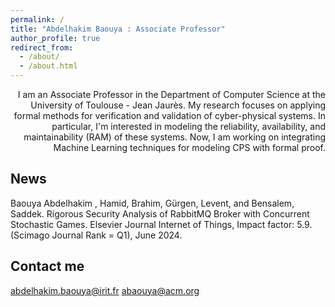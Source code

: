 ```yaml
---
permalink: /
title: "Abdelhakim Baouya : Associate Professor"
author_profile: true
redirect_from: 
  - /about/
  - /about.html
---
```


<div style="text-align: right;">I am an Associate Professor in the Department of Computer Science at the University of Toulouse - Jean Jaurès. My research focuses on applying formal methods for verification and validation of cyber-physical systems. In particular, I'm interested in modeling the reliability, availability, and maintainability (RAM) of these systems. Now, I am working on integrating Machine Learning techniques for modeling CPS with formal proof.</div>

News
------
Baouya Abdelhakim , Hamid, Brahim, Gürgen, Levent, and Bensalem, Saddek. Rigorous Security Analysis of RabbitMQ Broker with Concurrent Stochastic Games. Elsevier Journal Internet of Things,  Impact factor: 5.9. (Scimago Journal Rank = Q1), June 2024.



Contact me
------
abdelhakim.baouya@irit.fr
abaouya@acm.org
